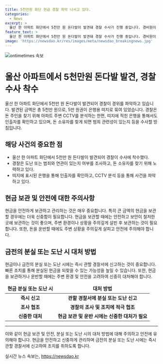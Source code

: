 ```yaml
---
title: 5천만원 화단 현금 경찰 파악 나서고 있다.
categories:
  - News
excerpt: >
  울산 한 아파트 화단에서 5천만 원 돈다발이 발견돼 경찰 수사가 진행 중입니다. 경비원이 발견한 돈다발은 5만 원권이 묶여 있었고, 경찰은 CCTV 분석과 은행을 통한 확인을 통해 소유자를 찾을 계획입니다. 돈 주인을 찾은 뒤 범죄 여부 등을 조사할 예정이며, 이에 따른 경위 파악이 이어질 예정입니다. #울산_돈다발 #5천만원 #경찰수사
feature_text: >
  울산 한 아파트 화단에서 5천만 원 돈다발이 발견돼 경찰 수사가 진행 중입니다. 경비원이 발견한 돈다발은 5만 원권이 묶여 있었고, 경찰은 CCTV 분석과 은행을 통한 확인을 통해 소유자를 찾을 계획입니다. 돈 주인을 찾은 뒤 범죄 여부 등을 조사할 예정이며, 이에 따른 경위 파악이 이어질 예정입니다. #울산_돈다발 #5천만원 #경찰수사
image: 'https://newsdao.kr/res/images/meta/newsdao_breakingnews.jpg'
---
```


<p><img src="https://newsdao.kr/res/images/meta/newsdao_breakingnews.jpg" alt="ontimetimes 속보" /></p>

<h1>울산 아파트에서 5천만원 돈다발 발견, 경찰 수사 착수</h1>

<p data-ke-size="size16">울산 한 아파트 화단에서 5천만 원 돈다발이 발견되어 경찰이 경위를 파악하고 있습니다. 발견된 금액은 총 5천만 원으로, 5만 원권이 은행용 띠지로 묶여 있었습니다. 경찰은 돈 주인을 찾기 위해 아파트 주변 CCTV를 분석하는 한편, 띠지에 적힌 은행을 통해서도 인출자를 확인하고 있으며, 돈 소유자를 찾게 되면 범죄 관련성이 있는지 등을 수사할 방침입니다.</p>

<h2 data-ke-size="size26">해당 사건의 중요한 점</h2>

<ul>
<li>울산 한 아파트 화단에서 5천만 원 돈다발이 발견되어 경찰이 수사에 착수했다.</li>
<li>경찰은 도난 또는 범죄와 연관이 있는지 여부를 조사하고, 돈 소유자를 찾기 위해 노력하고 있다.</li>
<li>띠지에 표시된 은행을 통해 인출자를 확인하고, CCTV 분석 등을 통해 사건을 파악하고 있다.</li>
</ul>

<h2 data-ke-size="size26">현금 보관 및 안전에 대한 주의사항</h2>

<p data-ke-size="size16">현금을 안전하게 보관하고 관리하는 것은 매우 중요합니다. 특히 큰 금액의 현금을 보관할 경우에는 더욱 신중함이 필요합니다. 현금을 보관할 때에는 안전하고 보안이 철저한 곳에 보관하는 것이 좋으며, 주변 환경이나 상황을 주의깊게 살핀 후 보관하는 것이 필요합니다. 또한, 돈을 운반할 때에도 주변 상황을 주의깊게 살피고 안전에 주의해야 합니다.</p>

<h2 data-ke-size="size26">금전의 분실 또는 도난 시 대처 방법</h2>

<p data-ke-size="size16">현금이나 금전의 분실 또는 도난 시에는 즉시 관할 경찰서에 신고하는 것이 중요합니다. 빠른 조치를 통해 분실된 현금을 되찾을 수 있는 가능성을 높일 수 있습니다. 또한, 현금을 보관하거나 운반할 때에는 주변 환경 및 안전을 고려하여 신중히 대처해야 합니다.</p>

<table>
<thead>
<tr>
<td style="text-align: center; height: 17px;"><b>현금 분실 또는 도난 시</b></td>
<td style="text-align: center; height: 17px;"><b>대처 방법</b></td>
</tr>
</thead>
<tbody>
<tr>
<td style="text-align: center; height: 17px;"><b>즉시 신고</b></td>
<td style="text-align: center; height: 17px;"><b>관할 경찰서에 분실 또는 도난 신고</b></td>
</tr>
<tr>
<td style="text-align: center; height: 17px;"><b>조사 협조</b></td>
<td style="text-align: center; height: 17px;"><b>경찰의 조사 및 조치에 적극 협조</b></td>
</tr>
<tr>
<td style="text-align: center; height: 17px;"><b>신중한 대처</b></td>
<td style="text-align: center; height: 17px;"><b>현금 보관 및 운반 시에는 신중한 대처가 필요</b></td>
</tr>
</tbody>
</table>

<hr>

<p data-ke-size="size16">이와 같이 현금 보관 및 안전, 분실 또는 도난 시의 대처 방법에 대해 주의하고 안전에 유의해야 합니다. 현금을 안전하고 신중하게 관리하며 금전의 분실 또는 도난 시에는 즉시 관할 경찰서에 신고하여 조치를 취하도록 합니다.</p>
실시간 뉴스 속보는, <a href="https://newsdao.kr" rel="dofollow">https://newsdao.kr</a>


